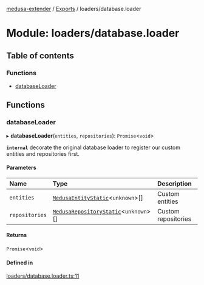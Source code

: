 [medusa-extender](../README.md) / [Exports](../modules.md) / loaders/database.loader

# Module: loaders/database.loader

## Table of contents

### Functions

- [databaseLoader](loaders_database_loader.md#databaseloader)

## Functions

### databaseLoader

▸ **databaseLoader**(`entities`, `repositories`): `Promise`<`void`\>

**`internal`**
decorate the original database loader to register our custom entities and repositories first.

#### Parameters

| Name | Type | Description |
| :------ | :------ | :------ |
| `entities` | [`MedusaEntityStatic`](../interfaces/types.MedusaEntityStatic.md)<`unknown`\>[] | Custom entities |
| `repositories` | [`MedusaRepositoryStatic`](../interfaces/types.MedusaRepositoryStatic.md)<`unknown`\>[] | Custom repositories |

#### Returns

`Promise`<`void`\>

#### Defined in

[loaders/database.loader.ts:11](https://github.com/adrien2p/medusa-extender/blob/7afa3be/src/loaders/database.loader.ts#L11)
